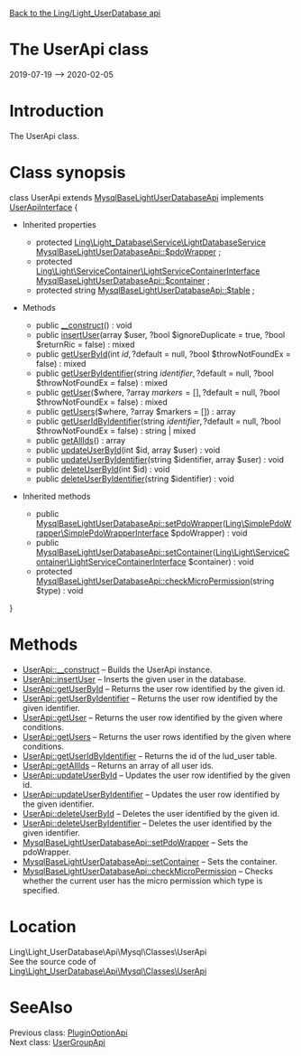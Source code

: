 [Back to the Ling/Light_UserDatabase api](https://github.com/lingtalfi/Light_UserDatabase/blob/master/doc/api/Ling/Light_UserDatabase.md)



The UserApi class
================
2019-07-19 --> 2020-02-05






Introduction
============

The UserApi class.



Class synopsis
==============


class <span class="pl-k">UserApi</span> extends [MysqlBaseLightUserDatabaseApi](https://github.com/lingtalfi/Light_UserDatabase/blob/master/doc/api/Ling/Light_UserDatabase/Api/Mysql/Classes/MysqlBaseLightUserDatabaseApi.md) implements [UserApiInterface](https://github.com/lingtalfi/Light_UserDatabase/blob/master/doc/api/Ling/Light_UserDatabase/Api/Mysql/Interfaces/UserApiInterface.md) {

- Inherited properties
    - protected [Ling\Light_Database\Service\LightDatabaseService](https://github.com/lingtalfi/Light_Database/blob/master/doc/api/Ling/Light_Database/Service/LightDatabaseService.md) [MysqlBaseLightUserDatabaseApi::$pdoWrapper](#property-pdoWrapper) ;
    - protected [Ling\Light\ServiceContainer\LightServiceContainerInterface](https://github.com/lingtalfi/Light/blob/master/doc/api/Ling/Light/ServiceContainer/LightServiceContainerInterface.md) [MysqlBaseLightUserDatabaseApi::$container](#property-container) ;
    - protected string [MysqlBaseLightUserDatabaseApi::$table](#property-table) ;

- Methods
    - public [__construct](https://github.com/lingtalfi/Light_UserDatabase/blob/master/doc/api/Ling/Light_UserDatabase/Api/Mysql/Classes/UserApi/__construct.md)() : void
    - public [insertUser](https://github.com/lingtalfi/Light_UserDatabase/blob/master/doc/api/Ling/Light_UserDatabase/Api/Mysql/Classes/UserApi/insertUser.md)(array $user, ?bool $ignoreDuplicate = true, ?bool $returnRic = false) : mixed
    - public [getUserById](https://github.com/lingtalfi/Light_UserDatabase/blob/master/doc/api/Ling/Light_UserDatabase/Api/Mysql/Classes/UserApi/getUserById.md)(int $id, ?$default = null, ?bool $throwNotFoundEx = false) : mixed
    - public [getUserByIdentifier](https://github.com/lingtalfi/Light_UserDatabase/blob/master/doc/api/Ling/Light_UserDatabase/Api/Mysql/Classes/UserApi/getUserByIdentifier.md)(string $identifier, ?$default = null, ?bool $throwNotFoundEx = false) : mixed
    - public [getUser](https://github.com/lingtalfi/Light_UserDatabase/blob/master/doc/api/Ling/Light_UserDatabase/Api/Mysql/Classes/UserApi/getUser.md)($where, ?array $markers = [], ?$default = null, ?bool $throwNotFoundEx = false) : mixed
    - public [getUsers](https://github.com/lingtalfi/Light_UserDatabase/blob/master/doc/api/Ling/Light_UserDatabase/Api/Mysql/Classes/UserApi/getUsers.md)($where, ?array $markers = []) : array
    - public [getUserIdByIdentifier](https://github.com/lingtalfi/Light_UserDatabase/blob/master/doc/api/Ling/Light_UserDatabase/Api/Mysql/Classes/UserApi/getUserIdByIdentifier.md)(string $identifier, ?$default = null, ?bool $throwNotFoundEx = false) : string | mixed
    - public [getAllIds](https://github.com/lingtalfi/Light_UserDatabase/blob/master/doc/api/Ling/Light_UserDatabase/Api/Mysql/Classes/UserApi/getAllIds.md)() : array
    - public [updateUserById](https://github.com/lingtalfi/Light_UserDatabase/blob/master/doc/api/Ling/Light_UserDatabase/Api/Mysql/Classes/UserApi/updateUserById.md)(int $id, array $user) : void
    - public [updateUserByIdentifier](https://github.com/lingtalfi/Light_UserDatabase/blob/master/doc/api/Ling/Light_UserDatabase/Api/Mysql/Classes/UserApi/updateUserByIdentifier.md)(string $identifier, array $user) : void
    - public [deleteUserById](https://github.com/lingtalfi/Light_UserDatabase/blob/master/doc/api/Ling/Light_UserDatabase/Api/Mysql/Classes/UserApi/deleteUserById.md)(int $id) : void
    - public [deleteUserByIdentifier](https://github.com/lingtalfi/Light_UserDatabase/blob/master/doc/api/Ling/Light_UserDatabase/Api/Mysql/Classes/UserApi/deleteUserByIdentifier.md)(string $identifier) : void

- Inherited methods
    - public [MysqlBaseLightUserDatabaseApi::setPdoWrapper](https://github.com/lingtalfi/Light_UserDatabase/blob/master/doc/api/Ling/Light_UserDatabase/Api/Mysql/Classes/MysqlBaseLightUserDatabaseApi/setPdoWrapper.md)([Ling\SimplePdoWrapper\SimplePdoWrapperInterface](https://github.com/lingtalfi/SimplePdoWrapper/blob/master/doc/api/Ling/SimplePdoWrapper/SimplePdoWrapperInterface.md) $pdoWrapper) : void
    - public [MysqlBaseLightUserDatabaseApi::setContainer](https://github.com/lingtalfi/Light_UserDatabase/blob/master/doc/api/Ling/Light_UserDatabase/Api/Mysql/Classes/MysqlBaseLightUserDatabaseApi/setContainer.md)([Ling\Light\ServiceContainer\LightServiceContainerInterface](https://github.com/lingtalfi/Light/blob/master/doc/api/Ling/Light/ServiceContainer/LightServiceContainerInterface.md) $container) : void
    - protected [MysqlBaseLightUserDatabaseApi::checkMicroPermission](https://github.com/lingtalfi/Light_UserDatabase/blob/master/doc/api/Ling/Light_UserDatabase/Api/Mysql/Classes/MysqlBaseLightUserDatabaseApi/checkMicroPermission.md)(string $type) : void

}






Methods
==============

- [UserApi::__construct](https://github.com/lingtalfi/Light_UserDatabase/blob/master/doc/api/Ling/Light_UserDatabase/Api/Mysql/Classes/UserApi/__construct.md) &ndash; Builds the UserApi instance.
- [UserApi::insertUser](https://github.com/lingtalfi/Light_UserDatabase/blob/master/doc/api/Ling/Light_UserDatabase/Api/Mysql/Classes/UserApi/insertUser.md) &ndash; Inserts the given user in the database.
- [UserApi::getUserById](https://github.com/lingtalfi/Light_UserDatabase/blob/master/doc/api/Ling/Light_UserDatabase/Api/Mysql/Classes/UserApi/getUserById.md) &ndash; Returns the user row identified by the given id.
- [UserApi::getUserByIdentifier](https://github.com/lingtalfi/Light_UserDatabase/blob/master/doc/api/Ling/Light_UserDatabase/Api/Mysql/Classes/UserApi/getUserByIdentifier.md) &ndash; Returns the user row identified by the given identifier.
- [UserApi::getUser](https://github.com/lingtalfi/Light_UserDatabase/blob/master/doc/api/Ling/Light_UserDatabase/Api/Mysql/Classes/UserApi/getUser.md) &ndash; Returns the user row identified by the given where conditions.
- [UserApi::getUsers](https://github.com/lingtalfi/Light_UserDatabase/blob/master/doc/api/Ling/Light_UserDatabase/Api/Mysql/Classes/UserApi/getUsers.md) &ndash; Returns the user rows identified by the given where conditions.
- [UserApi::getUserIdByIdentifier](https://github.com/lingtalfi/Light_UserDatabase/blob/master/doc/api/Ling/Light_UserDatabase/Api/Mysql/Classes/UserApi/getUserIdByIdentifier.md) &ndash; Returns the id of the lud_user table.
- [UserApi::getAllIds](https://github.com/lingtalfi/Light_UserDatabase/blob/master/doc/api/Ling/Light_UserDatabase/Api/Mysql/Classes/UserApi/getAllIds.md) &ndash; Returns an array of all user ids.
- [UserApi::updateUserById](https://github.com/lingtalfi/Light_UserDatabase/blob/master/doc/api/Ling/Light_UserDatabase/Api/Mysql/Classes/UserApi/updateUserById.md) &ndash; Updates the user row identified by the given id.
- [UserApi::updateUserByIdentifier](https://github.com/lingtalfi/Light_UserDatabase/blob/master/doc/api/Ling/Light_UserDatabase/Api/Mysql/Classes/UserApi/updateUserByIdentifier.md) &ndash; Updates the user row identified by the given identifier.
- [UserApi::deleteUserById](https://github.com/lingtalfi/Light_UserDatabase/blob/master/doc/api/Ling/Light_UserDatabase/Api/Mysql/Classes/UserApi/deleteUserById.md) &ndash; Deletes the user identified by the given id.
- [UserApi::deleteUserByIdentifier](https://github.com/lingtalfi/Light_UserDatabase/blob/master/doc/api/Ling/Light_UserDatabase/Api/Mysql/Classes/UserApi/deleteUserByIdentifier.md) &ndash; Deletes the user identified by the given identifier.
- [MysqlBaseLightUserDatabaseApi::setPdoWrapper](https://github.com/lingtalfi/Light_UserDatabase/blob/master/doc/api/Ling/Light_UserDatabase/Api/Mysql/Classes/MysqlBaseLightUserDatabaseApi/setPdoWrapper.md) &ndash; Sets the pdoWrapper.
- [MysqlBaseLightUserDatabaseApi::setContainer](https://github.com/lingtalfi/Light_UserDatabase/blob/master/doc/api/Ling/Light_UserDatabase/Api/Mysql/Classes/MysqlBaseLightUserDatabaseApi/setContainer.md) &ndash; Sets the container.
- [MysqlBaseLightUserDatabaseApi::checkMicroPermission](https://github.com/lingtalfi/Light_UserDatabase/blob/master/doc/api/Ling/Light_UserDatabase/Api/Mysql/Classes/MysqlBaseLightUserDatabaseApi/checkMicroPermission.md) &ndash; Checks whether the current user has the micro permission which type is specified.





Location
=============
Ling\Light_UserDatabase\Api\Mysql\Classes\UserApi<br>
See the source code of [Ling\Light_UserDatabase\Api\Mysql\Classes\UserApi](https://github.com/lingtalfi/Light_UserDatabase/blob/master/Api/Mysql/Classes/UserApi.php)



SeeAlso
==============
Previous class: [PluginOptionApi](https://github.com/lingtalfi/Light_UserDatabase/blob/master/doc/api/Ling/Light_UserDatabase/Api/Mysql/Classes/PluginOptionApi.md)<br>Next class: [UserGroupApi](https://github.com/lingtalfi/Light_UserDatabase/blob/master/doc/api/Ling/Light_UserDatabase/Api/Mysql/Classes/UserGroupApi.md)<br>
